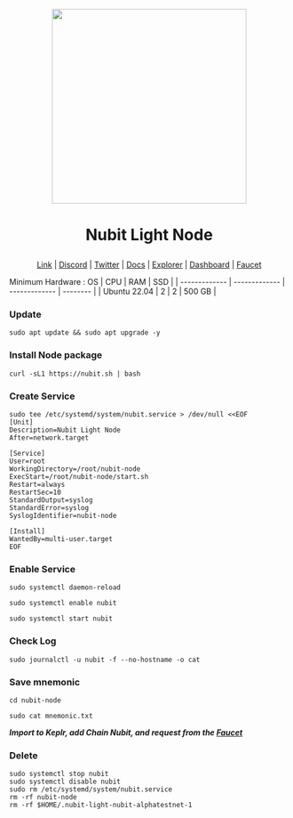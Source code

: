 <p align="center">
  <img height="350" height="350" src="https://github.com/catsmile100/Validator-Testnet/assets/85368621/00e41002-b3ee-4358-8033-5ccadc31dc48">
</p>
<h1>
<p align="center"> Nubit Light Node </p>
</h1>

<p align="center">
  <a href="https://www.nubit.org/">Link</a> |
  <a href="https://discord.com/invite/nubit">Discord</a> |
  <a href="https://x.com/Nubit_org">Twitter</a> |
  <a href="https://docs.nubit.org/">Docs</a> |
  <a href="https://explorer.nubit.org/">Explorer</a> |
  <a href="https://points.nubit.org/">Dashboard</a> |
  <a href="https://faucet.nubit.org/">Faucet</a>
  </p>

Minimum Hardware :
OS  | CPU     | RAM      | SSD     | 
| ------------- | ------------- | ------------- | -------- |
| Ubuntu 22.04 | 2          | 2         | 500 GB  | 

### Update 
```
sudo apt update && sudo apt upgrade -y
```
### Install Node package
```
curl -sL1 https://nubit.sh | bash
```
### Create Service
```
sudo tee /etc/systemd/system/nubit.service > /dev/null <<EOF                                                              
[Unit]
Description=Nubit Light Node
After=network.target

[Service]
User=root
WorkingDirectory=/root/nubit-node
ExecStart=/root/nubit-node/start.sh
Restart=always
RestartSec=10
StandardOutput=syslog
StandardError=syslog
SyslogIdentifier=nubit-node

[Install]
WantedBy=multi-user.target
EOF

```
### Enable Service
```
sudo systemctl daemon-reload
```
```
sudo systemctl enable nubit
```
```
sudo systemctl start nubit
```

### Check Log
```
sudo journalctl -u nubit -f --no-hostname -o cat
```
### Save mnemonic
```
cd nubit-node
```
```
sudo cat mnemonic.txt
```
***Import to Keplr, add Chain Nubit, and request from the [Faucet](https://faucet.nubit.org/)***

### Delete
```
sudo systemctl stop nubit
sudo systemctl disable nubit
sudo rm /etc/systemd/system/nubit.service
rm -rf nubit-node
rm -rf $HOME/.nubit-light-nubit-alphatestnet-1 
```
